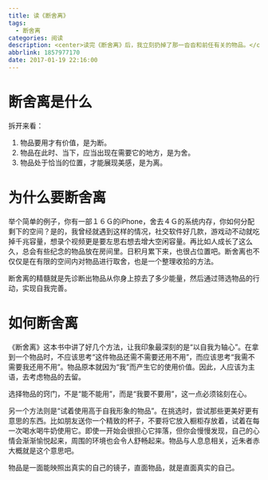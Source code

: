 ```yaml
---
title: 读《断舍离》
tags:
  - 断舍离
categories: 阅读
description: <center>读完《断舍离》后，我立刻扔掉了那一沓沓和前任有关的物品。</center>
abbrlink: 1857977170
date: 2017-01-19 22:16:00
---
```

# 断舍离是什么  
拆开来看：
1. 物品要用才有价值，是为断。
2. 物品在此时、当下，应当出现在需要它的地方，是为舍。
3. 物品处于恰当的位置，才能展现美感，是为离。

# 为什么要断舍离
举个简单的例子，你有一部１６Ｇ的iPhone，舍去４Ｇ的系统内存，你如何分配剩下的空间？是的，我曾经就遇到这样的情况，社交软件好几款，游戏动不动就吃掉千兆容量，想录个视频更是要左思右想去增大空闲容量。再比如人成长了这么久，总会有些纪念的物品放在房间里。日积月累下来，也很占位置吧。断舍离也不仅仅是在有限的空间内对物品进行取舍，也是一个整理收拾的方法。

断舍离的精髓就是先诊断出物品从你身上掠去了多少能量，然后通过筛选物品的行动，实现自我完善。

# 如何断舍离

《断舍离》这本书中讲了好几个方法，让我印象最深刻的是“以自我为轴心”。在拿到一个物品时，不应该思考“这件物品还需不需要还用不用”，而应该思考“我需不需要我还用不用”。物品原本就因为“我”而产生它的使用价值。因此，人应该为主语，去考虑物品的去留。

选择物品的窍门，不是“能不能用”，而是“我要不要用”，这一点必须铭刻在心。

另一个方法则是“试着使用高于自我形象的物品”。在挑选时，尝试那些更美好更有意思的东西。比如朋友送你一个精致的杯子，不要将它放入橱柜存放着，试着在每一次喝水喝牛奶使用它。即使一开始会很担心它摔落，但你会慢慢发现，自己的心情会渐渐愉悦起来，周围的环境也会令人舒畅起来。物品与人息息相关，近朱者赤大概就是这个意思吧。

物品是一面能映照出真实的自己的镜子，直面物品，就是直面真实的自己。
